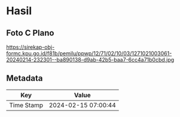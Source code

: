 # Hasil

## Foto C Plano

https://sirekap-obj-formc.kpu.go.id/f81b/pemilu/ppwp/12/71/02/10/03/1271021003061-20240214-232301--ba890138-d9ab-42b5-baa7-6cc4a71b0cbd.jpg


## Metadata

| Key        | Value               |
| ---------- | ------------------- |
| Time Stamp | 2024-02-15 07:00:44 |



